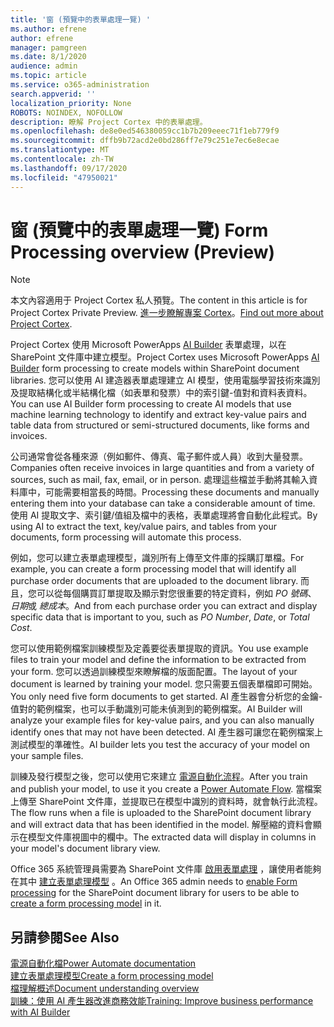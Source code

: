 ```yaml
---
title: '窗 (預覽中的表單處理一覽) '
ms.author: efrene
author: efrene
manager: pamgreen
ms.date: 8/1/2020
audience: admin
ms.topic: article
ms.service: o365-administration
search.appverid: ''
localization_priority: None
ROBOTS: NOINDEX, NOFOLLOW
description: 瞭解 Project Cortex 中的表單處理。
ms.openlocfilehash: de8e0ed546380059cc1b7b209eeec71f1eb779f9
ms.sourcegitcommit: dffb9b72acd2e0bd286ff7e79c251e7ec6e8ecae
ms.translationtype: MT
ms.contentlocale: zh-TW
ms.lasthandoff: 09/17/2020
ms.locfileid: "47950021"
---
```

# <a name="form-processing-overview-preview"></a><span data-ttu-id="5ac6b-103">窗 (預覽中的表單處理一覽) </span><span class="sxs-lookup"><span data-stu-id="5ac6b-103">Form Processing overview (Preview)</span></span>
> [!Note]
> <span data-ttu-id="5ac6b-104">本文內容適用于 Project Cortex 私人預覽。</span><span class="sxs-lookup"><span data-stu-id="5ac6b-104">The content in this article is for Project Cortex Private Preview.</span></span> <span data-ttu-id="5ac6b-105">[進一步瞭解專案 Cortex](https://aka.ms/projectcortex)。</span><span class="sxs-lookup"><span data-stu-id="5ac6b-105">[Find out more about Project Cortex](https://aka.ms/projectcortex).</span></span>

<span data-ttu-id="5ac6b-106">Project Cortex 使用 Microsoft PowerApps [AI Builder](https://docs.microsoft.com/ai-builder/overview) 表單處理，以在 SharePoint 文件庫中建立模型。</span><span class="sxs-lookup"><span data-stu-id="5ac6b-106">Project Cortex uses Microsoft PowerApps [AI Builder](https://docs.microsoft.com/ai-builder/overview) form processing to create models within SharePoint document libraries.</span></span>
<span data-ttu-id="5ac6b-107">您可以使用 AI 建造器表單處理建立 AI 模型，使用電腦學習技術來識別及提取結構化或半結構化檔（如表單和發票）中的索引鍵-值對和資料表資料。</span><span class="sxs-lookup"><span data-stu-id="5ac6b-107">You can use AI Builder form processing to create AI models that use machine learning technology to identify and extract key-value pairs and table data from structured or semi-structured  documents, like forms and invoices.</span></span>

<span data-ttu-id="5ac6b-108">公司通常會從各種來源（例如郵件、傳真、電子郵件或人員）收到大量發票。</span><span class="sxs-lookup"><span data-stu-id="5ac6b-108">Companies often receive invoices in large quantities and from a variety of sources, such as mail, fax, email, or in person.</span></span> <span data-ttu-id="5ac6b-109">處理這些檔並手動將其輸入資料庫中，可能需要相當長的時間。</span><span class="sxs-lookup"><span data-stu-id="5ac6b-109">Processing these documents and manually entering them into your database can take a considerable amount of time.</span></span> <span data-ttu-id="5ac6b-110">使用 AI 提取文字、索引鍵/值組及檔中的表格，表單處理將會自動化此程式。</span><span class="sxs-lookup"><span data-stu-id="5ac6b-110">By using AI to extract the text, key/value pairs, and tables from your documents, form processing will automate this process.</span></span> 

<span data-ttu-id="5ac6b-111">例如，您可以建立表單處理模型，識別所有上傳至文件庫的採購訂單檔。</span><span class="sxs-lookup"><span data-stu-id="5ac6b-111">For example, you can create a form processing model that will identify all purchase order documents that are uploaded to the document library.</span></span> <span data-ttu-id="5ac6b-112">而且，您可以從每個購買訂單提取及顯示對您很重要的特定資料，例如 *PO 號碼*、 *日期*或 *總成本*。</span><span class="sxs-lookup"><span data-stu-id="5ac6b-112">And from each purchase order you can extract and display specific data that is important to you, such as *PO Number*, *Date*, or *Total Cost*.</span></span>

<span data-ttu-id="5ac6b-113">您可以使用範例檔案訓練模型及定義要從表單提取的資訊。</span><span class="sxs-lookup"><span data-stu-id="5ac6b-113">You use example files to train your model and define the information to be extracted from your form.</span></span> <span data-ttu-id="5ac6b-114">您可以透過訓練模型來瞭解檔的版面配置。</span><span class="sxs-lookup"><span data-stu-id="5ac6b-114">The layout of your document is learned by training your model.</span></span> <span data-ttu-id="5ac6b-115">您只需要五個表單檔即可開始。</span><span class="sxs-lookup"><span data-stu-id="5ac6b-115">You only need five form documents to get started.</span></span> <span data-ttu-id="5ac6b-116">AI 產生器會分析您的金鑰-值對的範例檔案，也可以手動識別可能未偵測到的範例檔案。</span><span class="sxs-lookup"><span data-stu-id="5ac6b-116">AI Builder will analyze your example files for key-value pairs, and you can also manually identify ones that may not have been detected.</span></span>  <span data-ttu-id="5ac6b-117">AI 產生器可讓您在範例檔案上測試模型的準確性。</span><span class="sxs-lookup"><span data-stu-id="5ac6b-117">AI builder lets you test the accuracy of your model on your sample files.</span></span>

<span data-ttu-id="5ac6b-118">訓練及發行模型之後，您可以使用它來建立 [電源自動化流程](https://docs.microsoft.com/power-automate/getting-started)。</span><span class="sxs-lookup"><span data-stu-id="5ac6b-118">After you train and publish your model, to use it you create a [Power Automate Flow](https://docs.microsoft.com/power-automate/getting-started).</span></span> <span data-ttu-id="5ac6b-119">當檔案上傳至 SharePoint 文件庫，並提取已在模型中識別的資料時，就會執行此流程。</span><span class="sxs-lookup"><span data-stu-id="5ac6b-119">The flow runs when a file is uploaded to the SharePoint document library and will extract data that has been identified in the model.</span></span> <span data-ttu-id="5ac6b-120">解壓縮的資料會顯示在模型文件庫視圖中的欄中。</span><span class="sxs-lookup"><span data-stu-id="5ac6b-120">The extracted data will display in columns in your model's document library view.</span></span>

<span data-ttu-id="5ac6b-121">Office 365 系統管理員需要為 SharePoint 文件庫 [啟用表單處理](https://docs.microsoft.com/microsoft-365/contentunderstanding/set-up-content-understanding?view=o365-worldwide#to-set-up-content-understanding) ，讓使用者能夠在其中 [建立表單處理模型](create-a-form-processing-model.md) 。</span><span class="sxs-lookup"><span data-stu-id="5ac6b-121">An Office 365 admin needs to [enable Form processing](https://docs.microsoft.com/microsoft-365/contentunderstanding/set-up-content-understanding?view=o365-worldwide#to-set-up-content-understanding) for the SharePoint document library for users to be able to [create a form processing model](create-a-form-processing-model.md) in it.</span></span>



## <a name="see-also"></a><span data-ttu-id="5ac6b-122">另請參閱</span><span class="sxs-lookup"><span data-stu-id="5ac6b-122">See Also</span></span>
  
[<span data-ttu-id="5ac6b-123">電源自動化檔</span><span class="sxs-lookup"><span data-stu-id="5ac6b-123">Power Automate documentation</span></span>](https://docs.microsoft.com/power-automate/)</br>
[<span data-ttu-id="5ac6b-124">建立表單處理模型</span><span class="sxs-lookup"><span data-stu-id="5ac6b-124">Create a form processing model</span></span>](create-a-form-processing-model.md)</br>
[<span data-ttu-id="5ac6b-125">檔理解概述</span><span class="sxs-lookup"><span data-stu-id="5ac6b-125">Document understanding overview</span></span>](document-understanding-overview.md)</br>
[<span data-ttu-id="5ac6b-126">訓練：使用 AI 產生器改進商務效能</span><span class="sxs-lookup"><span data-stu-id="5ac6b-126">Training: Improve business performance with AI Builder</span></span>](https://docs.microsoft.com/learn/paths/improve-business-performance-ai-builder/?source=learn)</br>




